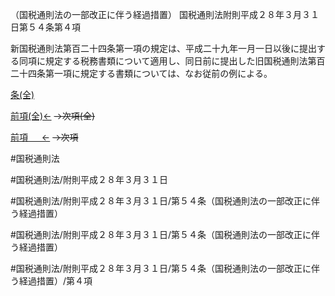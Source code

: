（国税通則法の一部改正に伴う経過措置）
国税通則法附則平成２８年３月３１日第５４条第４項

新国税通則法第百二十四条第一項の規定は、平成二十九年一月一日以後に提出する同項に規定する税務書類について適用し、同日前に提出した旧国税通則法第百二十四条第一項に規定する書類については、なお従前の例による。

[条(全)](国税通則法＿＿＿＿附則平成２８年３月３１日第５４条_.md)

[前項(全)←](国税通則法＿＿＿＿附則平成２８年３月３１日第５４条第３項_.md)  ~~→次項(全)~~

[前項 　 ←](国税通則法＿＿＿＿附則平成２８年３月３１日第５４条第３項.md)  ~~→次項~~



#国税通則法

#国税通則法/附則平成２８年３月３１日

#国税通則法/附則平成２８年３月３１日/第５４条（国税通則法の一部改正に伴う経過措置）

#国税通則法/附則平成２８年３月３１日/第５４条（国税通則法の一部改正に伴う経過措置）

#国税通則法/附則平成２８年３月３１日/第５４条（国税通則法の一部改正に伴う経過措置）/第４項


